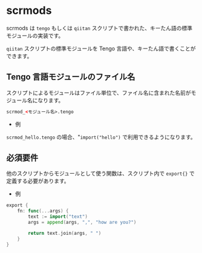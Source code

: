 # scrmods

scrmods は `tengo` もしくは `qiitan` スクリプトで書かれた、キーたん語の標準モジュールの実装です。

`qiitan` スクリプトの標準モジュールを Tengo 言語や、キーたん語で書くことができます。

## Tengo 言語モジュールのファイル名

スクリプトによるモジュールはファイル単位で、ファイル名に含まれた名前がモジュール名になります。

```html
scrmod_<モジュール名>.tengo
```

- 例

`scrmod_hello.tengo` の場合、"`import("hello")` で利用できるようになります。

## 必須要件

他のスクリプトからモジュールとして使う関数は、スクリプト内で `export{}` で定義する必要があります。

- 例

```go
export {
    fn: func(...args) {
        text := import("text")
        args = append(args, ",", "how are you?")

        return text.join(args, " ")
    }
}
```

